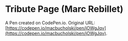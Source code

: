 # Tribute Page (Marc Rebillet)

A Pen created on CodePen.io. Original URL: [https://codepen.io/macbucholski/pen/jOWgJqv](https://codepen.io/macbucholski/pen/jOWgJqv).


